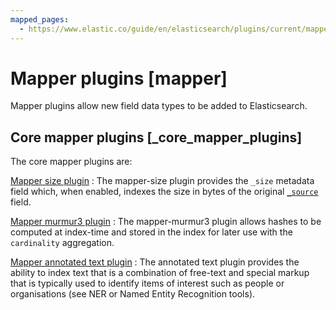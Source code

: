 ```yaml
---
mapped_pages:
  - https://www.elastic.co/guide/en/elasticsearch/plugins/current/mapper.html
---
```


# Mapper plugins [mapper]

Mapper plugins allow new field data types to be added to Elasticsearch.


## Core mapper plugins [_core_mapper_plugins]

The core mapper plugins are:

[Mapper size plugin](/reference/elasticsearch-plugins/mapper-size.md)
:   The mapper-size plugin provides the `_size` metadata field which, when enabled, indexes the size in bytes of the original [`_source`](/reference/elasticsearch/mapping-reference/mapping-source-field.md) field.

[Mapper murmur3 plugin](/reference/elasticsearch-plugins/mapper-murmur3.md)
:   The mapper-murmur3 plugin allows hashes to be computed at index-time and stored in the index for later use with the `cardinality` aggregation.

[Mapper annotated text plugin](/reference/elasticsearch-plugins/mapper-annotated-text.md)
:   The annotated text plugin provides the ability to index text that is a combination of free-text and special markup that is typically used to identify items of interest such as people or organisations (see NER or Named Entity Recognition tools).




